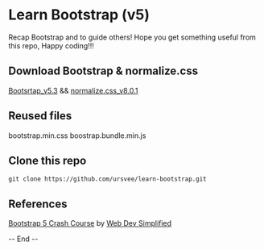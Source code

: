 # Learn Bootstrap (v5)

Recap Bootstrap and to guide others! Hope you get something useful from this repo, Happy coding!!!

## Download Bootstrap & normalize.css

[Bootsrtap_v5.3](https://getbootstrap.com/docs/5.3/getting-started/download/) && [normalize.css_v8.0.1](https://necolas.github.io/normalize.css/)

## Reused files

bootstrap.min.css
boostrap.bundle.min.js

## Clone this repo

```
git clone https://github.com/ursvee/learn-bootstrap.git
```

## References

[Bootstrap 5 Crash Course](https://www.youtube.com/watch?v=Jyvffr3aCp0&t=401s) by [Web Dev Simplified](https://www.youtube.com/@WebDevSimplified)

-- End --